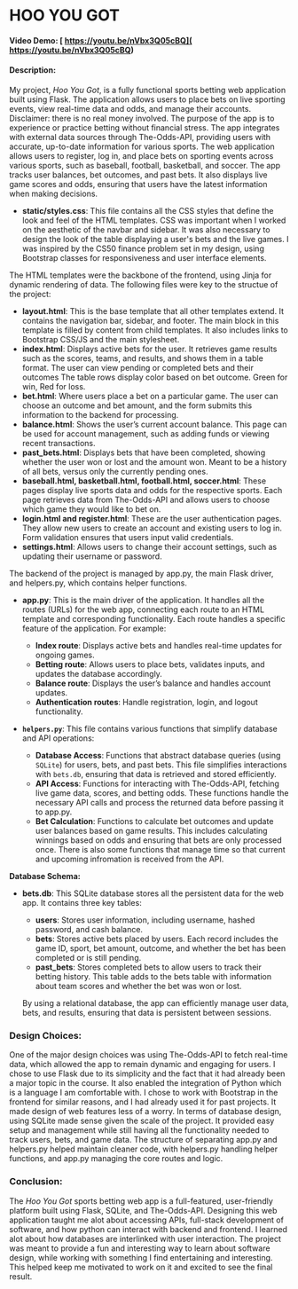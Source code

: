 # HOO YOU GOT
#### Video Demo:  [ https://youtu.be/nVbx3Q05cBQ]( https://youtu.be/nVbx3Q05cBQ)
#### Description:

My project, *Hoo You Got*, is a fully functional sports betting web application built using Flask. The application allows users to place bets on live sporting events, view real-time data and odds, and manage their accounts. Disclaimer: there is no real money involved. The purpose of the app is to experience or practice betting without financial stress. The app integrates with external data sources through The-Odds-API, providing users with accurate, up-to-date information for various sports. The web application allows users to register, log in, and place bets on sporting events across various sports, such as baseball, football, basketball, and soccer. The app tracks user balances, bet outcomes, and past bets. It also displays live game scores and odds, ensuring that users have the latest information when making decisions.

- **static/styles.css**: This file contains all the CSS styles that define the look and feel of the HTML templates. CSS was important when I worked on the aesthetic of the navbar and sidebar. It was also necessary to design the look of the table displaying a user's bets and the live games. I was inspired by the CS50 finance problem set in my design, using Bootstrap classes for responsiveness and user interface elements.

The HTML templates were the backbone of the frontend, using Jinja for dynamic rendering of data. The following files were key to the structue of the project:

- **layout.html**: This is the base template that all other templates extend. It contains the navigation bar, sidebar, and footer. The main block in this template is filled by content from child templates. It also includes links to Bootstrap CSS/JS and the main stylesheet.
- **index.html**: Displays active bets for the user. It retrieves game results such as the scores, teams, and results, and shows them in a table format. The user can view pending or completed bets and their outcomes The table rows display color based on bet outcome. Green for win, Red for loss.
- **bet.html**: Where users place a bet on a particular game. The user can choose an outcome and bet amount, and the form submits this information to the backend for processing.
- **balance.html**: Shows the user’s current account balance. This page can be used for account management, such as adding funds or viewing recent transactions.
- **past_bets.html**: Displays bets that have been completed, showing whether the user won or lost and the amount won. Meant to be a history of all bets, versus only the currently pending ones.
- **baseball.html, basketball.html, football.html, soccer.html**: These pages display live sports data and odds for the respective sports. Each page retrieves data from The-Odds-API and allows users to choose which game they would like to bet on.
- **login.html and register.html**: These are the user authentication pages. They allow new users to create an account and existing users to log in. Form validation ensures that users input valid credentials.
- **settings.html**: Allows users to change their account settings, such as updating their username or password.

The backend of the project is managed by app.py, the main Flask driver, and helpers.py, which contains helper functions.

- **app.py**: This is the main driver of the application. It handles all the routes (URLs) for the web app, connecting each route to an HTML template and corresponding functionality. Each route handles a specific feature of the application. For example:
  - **Index route**: Displays active bets and handles real-time updates for ongoing games.
  - **Betting route**: Allows users to place bets, validates inputs, and updates the database accordingly.
  - **Balance route**: Displays the user’s balance and handles account updates.
  - **Authentication routes**: Handle registration, login, and logout functionality.

- **`helpers.py`**: This file contains various functions that simplify database and API operations:
  - **Database Access**: Functions that abstract database queries (using `SQLite`) for users, bets, and past bets. This file simplifies interactions with `bets.db`, ensuring that data is retrieved and stored efficiently.
  - **API Access**: Functions for interacting with The-Odds-API, fetching live game data, scores, and betting odds. These functions handle the necessary API calls and process the returned data before passing it to app.py.
  - **Bet Calculation**: Functions to calculate bet outcomes and update user balances based on game results. This includes calculating winnings based on odds and ensuring that bets are only processed once. There is also some functions that manage time so that current and upcoming infromation is received from the API.

**Database Schema:**
- **bets.db**: This SQLite database stores all the persistent data for the web app. It contains three key tables:
  - **users**: Stores user information, including username, hashed password, and cash balance.
  - **bets**: Stores active bets placed by users. Each record includes the game ID, sport, bet amount, outcome, and whether the bet has been completed or is still pending.
  - **past_bets**: Stores completed bets to allow users to track their betting history. This table adds to the bets table with information about team scores and whether the bet was won or lost.
  
  By using a relational database, the app can efficiently manage user data, bets, and results, ensuring that data is persistent between sessions.

### Design Choices:
One of the major design choices was using The-Odds-API to fetch real-time data, which allowed the app to remain dynamic and engaging for users. I chose to use Flask due to its simplicity and the fact that it had already been a major topic in the course. It also enabled  the integration of Python which is a language I am comfortable with. I chose to work with Bootstrap in the frontend for similar reasons, and I had already used it for past projects. It made design of web features less of a worry. In terms of database design, using SQLite made sense given the scale of the project. It provided easy setup and management while still having all the functionality needed to track users, bets, and game data. The structure of separating app.py and helpers.py helped maintain cleaner code, with helpers.py handling helper functions, and app.py managing the core routes and logic.

### Conclusion:
The *Hoo You Got* sports betting web app is a full-featured, user-friendly platform built using Flask, SQLite, and The-Odds-API. Designing this web application taught me alot about accessing APIs, full-stack development of software, and how python can interact with backend and frontend. I learned alot about how databases are interlinked with user interaction. The project was meant to provide a fun and interesting way to learn about software design, while working with something I find entertaining and interesting. This helped keep me motivated to work on it and excited to see the final result.
